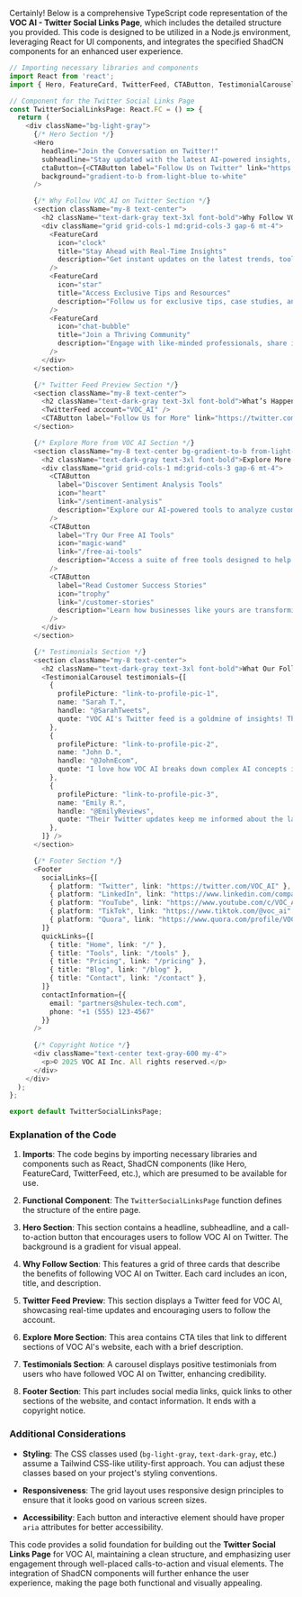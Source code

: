 Certainly! Below is a comprehensive TypeScript code representation of the **VOC AI - Twitter Social Links Page**, which includes the detailed structure you provided. This code is designed to be utilized in a Node.js environment, leveraging React for UI components, and integrates the specified ShadCN components for an enhanced user experience.

```typescript
// Importing necessary libraries and components
import React from 'react';
import { Hero, FeatureCard, TwitterFeed, CTAButton, TestimonialCarousel, Footer } from 'shadcn-components'; // Hypothetical imports for ShadCN components

// Component for the Twitter Social Links Page
const TwitterSocialLinksPage: React.FC = () => {
  return (
    <div className="bg-light-gray">
      {/* Hero Section */}
      <Hero
        headline="Join the Conversation on Twitter!"
        subheadline="Stay updated with the latest AI-powered insights, tips, and trends in e-commerce and customer sentiment analysis."
        ctaButton={<CTAButton label="Follow Us on Twitter" link="https://twitter.com/VOC_AI" />}
        background="gradient-to-b from-light-blue to-white"
      />

      {/* Why Follow VOC AI on Twitter Section */}
      <section className="my-8 text-center">
        <h2 className="text-dark-gray text-3xl font-bold">Why Follow VOC AI on Twitter?</h2>
        <div className="grid grid-cols-1 md:grid-cols-3 gap-6 mt-4">
          <FeatureCard
            icon="clock"
            title="Stay Ahead with Real-Time Insights"
            description="Get instant updates on the latest trends, tools, and strategies in AI-powered sentiment analysis."
          />
          <FeatureCard
            icon="star"
            title="Access Exclusive Tips and Resources"
            description="Follow us for exclusive tips, case studies, and resources to optimize your e-commerce business."
          />
          <FeatureCard
            icon="chat-bubble"
            title="Join a Thriving Community"
            description="Engage with like-minded professionals, share insights, and get your questions answered by our experts."
          />
        </div>
      </section>

      {/* Twitter Feed Preview Section */}
      <section className="my-8 text-center">
        <h2 className="text-dark-gray text-3xl font-bold">What’s Happening on Our Twitter?</h2>
        <TwitterFeed account="VOC_AI" />
        <CTAButton label="Follow Us for More" link="https://twitter.com/VOC_AI" />
      </section>

      {/* Explore More from VOC AI Section */}
      <section className="my-8 text-center bg-gradient-to-b from-light-blue to-white">
        <h2 className="text-dark-gray text-3xl font-bold">Explore More from VOC AI</h2>
        <div className="grid grid-cols-1 md:grid-cols-3 gap-6 mt-4">
          <CTAButton
            label="Discover Sentiment Analysis Tools"
            icon="heart"
            link="/sentiment-analysis"
            description="Explore our AI-powered tools to analyze customer feedback and improve your business."
          />
          <CTAButton
            label="Try Our Free AI Tools"
            icon="magic-wand"
            link="/free-ai-tools"
            description="Access a suite of free tools designed to help you optimize your e-commerce business."
          />
          <CTAButton
            label="Read Customer Success Stories"
            icon="trophy"
            link="/customer-stories"
            description="Learn how businesses like yours are transforming with VOC AI."
          />
        </div>
      </section>

      {/* Testimonials Section */}
      <section className="my-8 text-center">
        <h2 className="text-dark-gray text-3xl font-bold">What Our Followers Say</h2>
        <TestimonialCarousel testimonials={[
          {
            profilePicture: "link-to-profile-pic-1",
            name: "Sarah T.",
            handle: "@SarahTweets",
            quote: "VOC AI's Twitter feed is a goldmine of insights! Their tips have helped me optimize my Shopify store."
          },
          {
            profilePicture: "link-to-profile-pic-2",
            name: "John D.",
            handle: "@JohnEcom",
            quote: "I love how VOC AI breaks down complex AI concepts into actionable tips. Highly recommend following them!"
          },
          {
            profilePicture: "link-to-profile-pic-3",
            name: "Emily R.",
            handle: "@EmilyReviews",
            quote: "Their Twitter updates keep me informed about the latest trends in sentiment analysis. Great resource!"
          },
        ]} />
      </section>

      {/* Footer Section */}
      <Footer
        socialLinks={[
          { platform: "Twitter", link: "https://twitter.com/VOC_AI" },
          { platform: "LinkedIn", link: "https://www.linkedin.com/company/voc-ai" },
          { platform: "YouTube", link: "https://www.youtube.com/c/VOC_AI" },
          { platform: "TikTok", link: "https://www.tiktok.com/@voc_ai" },
          { platform: "Quora", link: "https://www.quora.com/profile/VOC-AI" },
        ]}
        quickLinks={[
          { title: "Home", link: "/" },
          { title: "Tools", link: "/tools" },
          { title: "Pricing", link: "/pricing" },
          { title: "Blog", link: "/blog" },
          { title: "Contact", link: "/contact" },
        ]}
        contactInformation={{
          email: "partners@shulex-tech.com",
          phone: "+1 (555) 123-4567"
        }}
      />
      
      {/* Copyright Notice */}
      <div className="text-center text-gray-600 my-4">
        <p>© 2025 VOC AI Inc. All rights reserved.</p>
      </div>
    </div>
  );
};

export default TwitterSocialLinksPage;
```

### Explanation of the Code

1. **Imports**: The code begins by importing necessary libraries and components such as React, ShadCN components (like Hero, FeatureCard, TwitterFeed, etc.), which are presumed to be available for use.

2. **Functional Component**: The `TwitterSocialLinksPage` function defines the structure of the entire page.

3. **Hero Section**: This section contains a headline, subheadline, and a call-to-action button that encourages users to follow VOC AI on Twitter. The background is a gradient for visual appeal.

4. **Why Follow Section**: This features a grid of three cards that describe the benefits of following VOC AI on Twitter. Each card includes an icon, title, and description.

5. **Twitter Feed Preview**: This section displays a Twitter feed for VOC AI, showcasing real-time updates and encouraging users to follow the account.

6. **Explore More Section**: This area contains CTA tiles that link to different sections of VOC AI's website, each with a brief description.

7. **Testimonials Section**: A carousel displays positive testimonials from users who have followed VOC AI on Twitter, enhancing credibility.

8. **Footer Section**: This part includes social media links, quick links to other sections of the website, and contact information. It ends with a copyright notice.

### Additional Considerations

- **Styling**: The CSS classes used (`bg-light-gray`, `text-dark-gray`, etc.) assume a Tailwind CSS-like utility-first approach. You can adjust these classes based on your project's styling conventions.
  
- **Responsiveness**: The grid layout uses responsive design principles to ensure that it looks good on various screen sizes.

- **Accessibility**: Each button and interactive element should have proper `aria` attributes for better accessibility.

This code provides a solid foundation for building out the **Twitter Social Links Page** for VOC AI, maintaining a clean structure, and emphasizing user engagement through well-placed calls-to-action and visual elements. The integration of ShadCN components will further enhance the user experience, making the page both functional and visually appealing.